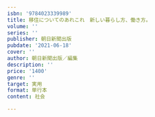 ```yaml
---
isbn: '9784023339989'
title: 移住についてのあれこれ　新しい暮らし方、働き方。
volume: ''
series: ''
publisher: 朝日新聞出版
pubdate: '2021-06-18'
cover: ''
author: 朝日新聞出版／編集
description: ''
price: '1400'
genre: ''
target: 実用
format: 単行本
content: 社会

---
```

